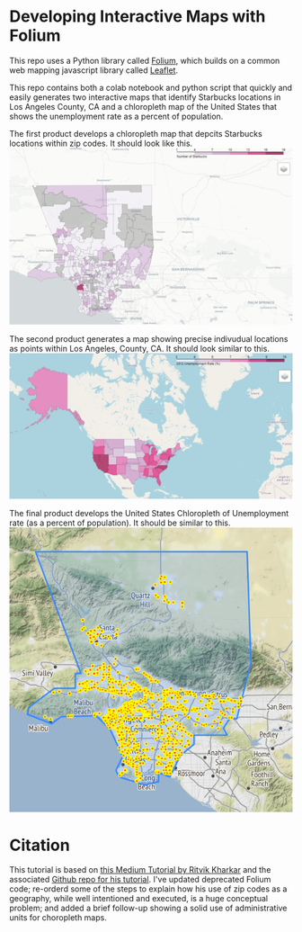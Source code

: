 # Developing Interactive Maps with Folium
This repo uses a Python library called [Folium](https://python-visualization.github.io/folium/), which builds on a common web mapping javascript library called [Leaflet](https://leafletjs.com/).


This repo contains both a colab notebook and python script that quickly and easily generates two interactive maps that identify Starbucks locations in Los Angeles County, CA and a chloropleth map of the United States that shows the unemployment rate as a percent of population.

The first product develops a chloropleth map that depcits Starbucks locations within zip codes. It should look like this.
![LAMap](images/LAMap.png)

The second product generates a map showing precise indivudual locations as points within Los Angeles, County, CA. It should look similar to this.
![LAMap](images/USMap.png)

The final product develops the United States Chloropleth of Unemployment rate (as a percent of population). It should be similar to this.
![LAMap](images/idv_locations.png)






# Citation
This tutorial is based on [this Medium Tutorial by Ritvik Kharkar](https://towardsdatascience.com/making-3-easy-maps-with-python-fb7dfb1036) and the associated [Github repo for his tutorial](https://github.com/ritvikmath/StarbucksStoreScraping). I've updated deprecated Folium code; re-orderd some of the steps to explain how his use of zip codes as a geography, while well intentioned and executed, is a huge conceptual problem; and added a brief follow-up showing a solid use of administrative units for choropleth maps.
